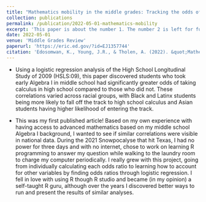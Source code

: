 ```yaml
---
title: "Mathematics mobility in the middle grades: Tracking the odds of completing calculus"
collection: publications
permalink: /publication/2022-05-01-mathematics-mobility
excerpt: 'This paper is about the number 1. The number 2 is left for future work.'
date: 2022-05-01
venue: 'Middle Grades Review'
paperurl: 'https://eric.ed.gov/?id=EJ1357744'
citation: 'Edosomwan, K., Young, J.R., & Tholen, A. (2022). &quot;Mathematics mobility in the middle grades: Tracking the odds of completing calculus.&quot; <i>Middle Grades Review</i>. 8(1).'
---
```


- Using a logistic regression analysis of the High School Longitudinal Study of 2009 (HSLS:09), this paper discovered students who took early Algebra I in middle school had significantly greater odds of taking calculus in high school compared to those who did not. These correlations varied across racial groups, with Black and Latinx students being more likely to fall off the track to high school calculus and Asian students having higher likelihood of entering the track. 

- This was my first published article! Based on my own experience with having access to advanced mathematics based on my middle school Algebra I background, I wanted to see if similar correlations were visible in national data. During the 2021 Snowpocalyse that hit Texas, I had no power for three days and with no internet, chose to work on learning R programming to answer my question while walking to the laundry room to charge my computer periodically. I really grew with this project, going from individually calculating each odds ratio to learning how to account for other variables by finding odds ratios through logistic regression. I fell in love with using R though R studio and became (in my opinion) a self-taught R guru, although over the years I discovered better ways to run and present the results of similar analyses.
